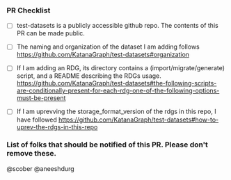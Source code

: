### PR Checklist

<!-- Please read README.md before submitting your pull request -->
* [ ] test-datasets is a publicly accessible github repo. The contents of this PR can be made public.
* [ ] The naming and organization of the dataset I am adding follows https://github.com/KatanaGraph/test-datasets#organization
* [ ] If I am adding an RDG, its directory contains a (import/migrate/generate) script, and a README describing the RDGs usage. https://github.com/KatanaGraph/test-datasets#the-following-scripts-are-conditionally-present-for-each-rdg-one-of-the-following-options-must-be-present
* [ ] If I am uprevving the storage_format_version of the rdgs in this repo, I have followed https://github.com/KatanaGraph/test-datasets#how-to-uprev-the-rdgs-in-this-repo


### List of folks that should be notified of this PR. Please don't remove these. 
@scober
@aneeshdurg

<!-- Put your PR content below here -->
